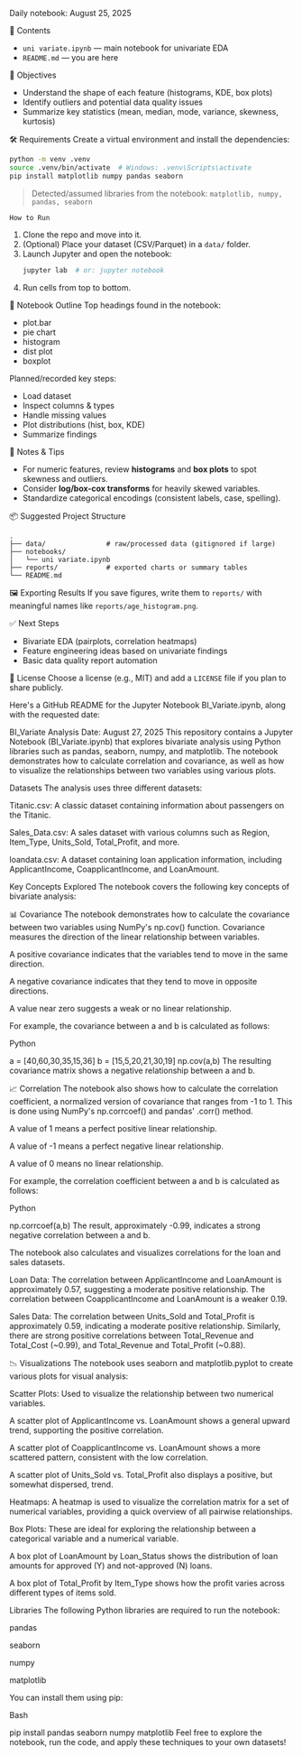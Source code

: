 

 Daily notebook: August 25, 2025


 📁 Contents
- `uni variate.ipynb` — main notebook for univariate EDA
- `README.md` — you are here

 🎯 Objectives
- Understand the shape of each feature (histograms, KDE, box plots)
- Identify outliers and potential data quality issues
- Summarize key statistics (mean, median, mode, variance, skewness, kurtosis)

 🛠 Requirements
Create a virtual environment and install the dependencies:

```bash
python -m venv .venv
source .venv/bin/activate  # Windows: .venv\Scripts\activate
pip install matplotlib numpy pandas seaborn
```

> Detected/assumed libraries from the notebook: `matplotlib, numpy, pandas, seaborn`

    How to Run
1. Clone the repo and move into it.
2. (Optional) Place your dataset (CSV/Parquet) in a `data/` folder.
3. Launch Jupyter and open the notebook:
   ```bash
   jupyter lab  # or: jupyter notebook
   ```
4. Run cells from top to bottom.

 🔎 Notebook Outline
Top headings found in the notebook:
- plot.bar
- pie chart
- histogram
- dist plot
- boxplot

Planned/recorded key steps:
- Load dataset
- Inspect columns & types
- Handle missing values
- Plot distributions (hist, box, KDE)
- Summarize findings

 📝 Notes & Tips
- For numeric features, review **histograms** and **box plots** to spot skewness and outliers.
- Consider **log/box-cox transforms** for heavily skewed variables.
- Standardize categorical encodings (consistent labels, case, spelling).

📦 Suggested Project Structure
```
.
├── data/               # raw/processed data (gitignored if large)
├── notebooks/
│   └── uni variate.ipynb
├── reports/            # exported charts or summary tables
└── README.md
```

 🖼 Exporting Results
If you save figures, write them to `reports/` with meaningful names like `reports/age_histogram.png`.

 ✅ Next Steps
- Bivariate EDA (pairplots, correlation heatmaps)
- Feature engineering ideas based on univariate findings
- Basic data quality report automation

 🧾 License
Choose a license (e.g., MIT) and add a `LICENSE` file if you plan to share publicly.




Here's a GitHub README for the Jupyter Notebook BI_Variate.ipynb, along with the requested date:

BI_Variate Analysis
Date: August 27, 2025
This repository contains a Jupyter Notebook (BI_Variate.ipynb) that explores bivariate analysis using Python libraries such as pandas, seaborn, numpy, and matplotlib. The notebook demonstrates how to calculate correlation and covariance, as well as how to visualize the relationships between two variables using various plots.

Datasets
The analysis uses three different datasets:

Titanic.csv: A classic dataset containing information about passengers on the Titanic.

Sales_Data.csv: A sales dataset with various columns such as Region, Item_Type, Units_Sold, Total_Profit, and more.

loandata.csv: A dataset containing loan application information, including ApplicantIncome, CoapplicantIncome, and LoanAmount.

Key Concepts Explored
The notebook covers the following key concepts of bivariate analysis:

📊 Covariance
The notebook demonstrates how to calculate the covariance between two variables using NumPy's np.cov() function. Covariance measures the direction of the linear relationship between variables.

A positive covariance indicates that the variables tend to move in the same direction.

A negative covariance indicates that they tend to move in opposite directions.

A value near zero suggests a weak or no linear relationship.

For example, the covariance between a and b is calculated as follows:

Python

a = [40,60,30,35,15,36]
b = [15,5,20,21,30,19]
np.cov(a,b)
The resulting covariance matrix shows a negative relationship between a and b.

📈 Correlation
The notebook also shows how to calculate the correlation coefficient, a normalized version of covariance that ranges from -1 to 1. This is done using NumPy's np.corrcoef() and pandas' .corr() method.

A value of 1 means a perfect positive linear relationship.

A value of -1 means a perfect negative linear relationship.

A value of 0 means no linear relationship.

For example, the correlation coefficient between a and b is calculated as follows:

Python

np.corrcoef(a,b)
The result, approximately -0.99, indicates a strong negative correlation between a and b.

The notebook also calculates and visualizes correlations for the loan and sales datasets.

Loan Data: The correlation between ApplicantIncome and LoanAmount is approximately 0.57, suggesting a moderate positive relationship. The correlation between CoapplicantIncome and LoanAmount is a weaker 0.19.

Sales Data: The correlation between Units_Sold and Total_Profit is approximately 0.59, indicating a moderate positive relationship. Similarly, there are strong positive correlations between Total_Revenue and Total_Cost (~0.99), and Total_Revenue and Total_Profit (~0.88).

📉 Visualizations
The notebook uses seaborn and matplotlib.pyplot to create various plots for visual analysis:

Scatter Plots: Used to visualize the relationship between two numerical variables.

A scatter plot of ApplicantIncome vs. LoanAmount shows a general upward trend, supporting the positive correlation.

A scatter plot of CoapplicantIncome vs. LoanAmount shows a more scattered pattern, consistent with the low correlation.

A scatter plot of Units_Sold vs. Total_Profit also displays a positive, but somewhat dispersed, trend.

Heatmaps: A heatmap is used to visualize the correlation matrix for a set of numerical variables, providing a quick overview of all pairwise relationships.

Box Plots: These are ideal for exploring the relationship between a categorical variable and a numerical variable.

A box plot of LoanAmount by Loan_Status shows the distribution of loan amounts for approved (Y) and not-approved (N) loans.

A box plot of Total_Profit by Item_Type shows how the profit varies across different types of items sold.

Libraries
The following Python libraries are required to run the notebook:

pandas

seaborn

numpy

matplotlib

You can install them using pip:

Bash

pip install pandas seaborn numpy matplotlib
Feel free to explore the notebook, run the code, and apply these techniques to your own datasets!
